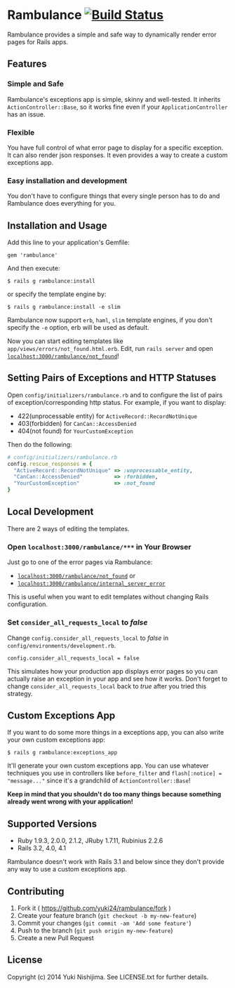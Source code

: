 # Rambulance [![Build Status](https://travis-ci.org/yuki24/rambulance.svg?branch=master)](https://travis-ci.org/yuki24/rambulance)

Rambulance provides a simple and safe way to dynamically render error pages for Rails apps.

## Features

### Simple and Safe

Rambulance's exceptions app is simple, skinny and well-tested. It  inherits `ActionController::Base`, so it works fine even if your `ApplicationController` has an issue.

### Flexible

You have full control of what error page to display for a specific exception. It can also render json responses. It even provides a way to create a custom exceptions app.

### Easy installation and development

You don't have to configure things that every single person has to do and Rambulance does everything for you.

## Installation and Usage

Add this line to your application's Gemfile:

```
gem 'rambulance'
```

And then execute:

```
$ rails g rambulance:install
```

or specify the template engine by:
```
$ rails g rambulance:install -e slim
```

Rambulance now support `erb`, `haml`, `slim` template engines, if you don't specify the `-e` option, erb will be used as default.

Now you can start editing templates like `app/views/errors/not_found.html.erb`. Edit, run `rails server` and open [`localhost:3000/rambulance/not_found`](http://localhost:3000/rambulance/not_found)!

## Setting Pairs of Exceptions and HTTP Statuses

Open `config/initializers/rambulance.rb` and to configure the list of pairs of exception/corresponding http status.
For example, if you want to display:

 * 422(unprocessable entity) for `ActiveRecord::RecordNotUnique`
 * 403(forbidden) for `CanCan::AccessDenied`
 * 404(not found) for `YourCustomException`

Then do the following:

```ruby
# config/initializers/rambulance.rb
config.rescue_responses = {
  "ActiveRecord::RecordNotUnique" => :unprocessable_entity,
  "CanCan::AccessDenied"          => :forbidden,
  "YourCustomException"           => :not_found
}
```

## Local Development

There are 2 ways of editing the templates.

<!---
### Open [`localhost:3000/rambulance`](http://localhost:3000/rambulance) in Your Browser

This page tells all the error pages as well as all the pairs of exceptions/corresponding http status. This is useful when you want to edit templates without changing Rails configuration. Click on one of the links in the page to see what the error page looks like.

**This feature hasn't been implemented yet.**
-->

### Open `localhost:3000/rambulance/***` in Your Browser

Just go to one of the error pages via Rambulance:
 * [`localhost:3000/rambulance/not_found`](http://localhost:3000/rambulance/not_found) or
 * [`localhost:3000/rambulance/internal_server_error`](http://localhost:3000/rambulance/internal_server_error)

This is useful when you want to edit templates without changing Rails configuration.

### Set `consider_all_requests_local` to _false_

Change `config.consider_all_requests_local` to _false_ in `config/environments/development.rb`.

```
config.consider_all_requests_local = false
```

This simulates how your production app displays error pages so you can actually raise an exception in your app and see how it works. Don't forget to change `consider_all_requests_local` back to _true_ after you tried this strategy.

## Custom Exceptions App

If you want to do some more things in a exceptions app, you can also write your own custom exceptions app:

```
$ rails g rambulance:exceptions_app
```

It'll generate your own custom exceptions app. You can use whatever techniques you use in controllers like `before_filter` and `flash[:notice] = "message..."` since it's a grandchild of `ActionController::Base`!

**Keep in mind that you shouldn't do too many things because something already went wrong with your application!**

## Supported Versions

* Ruby 1.9.3, 2.0.0, 2.1.2, JRuby 1.7.11, Rubinius 2.2.6
* Rails 3.2, 4.0, 4.1

Rambulance doesn't work with Rails 3.1 and below since they don't provide any way to use a custom exceptions app.

## Contributing

1. Fork it ( https://github.com/yuki24/rambulance/fork )
2. Create your feature branch (`git checkout -b my-new-feature`)
3. Commit your changes (`git commit -am 'Add some feature'`)
4. Push to the branch (`git push origin my-new-feature`)
5. Create a new Pull Request

## License

Copyright (c) 2014 Yuki Nishijima. See LICENSE.txt for further details.
